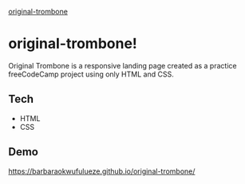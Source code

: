 [original-trombone](https://user-images.githubusercontent.com/17248394/169715806-fc96dc42-4f96-47da-849f-1774a5f929ab.png)

# original-trombone!
Original Trombone is a responsive landing page created as a practice freeCodeCamp project using only HTML and CSS.

## Tech
- HTML
- CSS

## Demo
https://barbaraokwufulueze.github.io/original-trombone/
